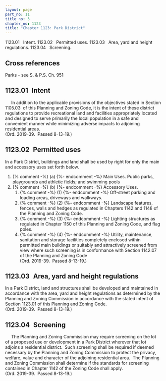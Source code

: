 ```yaml
---
layout: page
part_no: 11
title_no: 3
chapter_no: 1123
title: "Chapter 1123: Park District"
---
```


1123.01   Intent.
1123.02   Permitted uses.
1123.03   Area, yard and height regulations.
1123.04   Screening.

## Cross references

Parks - see S. & P.S. Ch.
951

## 1123.01   Intent

     In addition to the applicable provisions of the objectives stated in
Section 1105.03  of this Planning and Zoning Code, it is the intent of these district
regulations to provide recreational land and facilities appropriately located
and designed to serve primarily the local population in a safe and convenient
manner while minimizing adverse impacts to adjoining residential areas.  
(Ord. 2019-39.  Passed 8-13-19.)

## 1123.02   Permitted uses

In a Park District, buildings and land shall be used by right for only the
main and accessory uses set forth below.

<p class="Markdown-list--a-1-A"></p>

1. {% comment -%} (a) {%- endcomment -%} Main Uses.  Public parks, playgrounds and athletic fields; and
swimming pools
2. {% comment -%} (b) {%- endcomment -%} Accessory Uses.
    1. {% comment -%} (1) {%- endcomment -%} Off-street parking and loading areas, driveways and walkways.
    2. {% comment -%} (2) {%- endcomment -%} Landscape features, fences, walls and hedges as regulated in
Chapters
1142 and
1148 of the Planning and Zoning Code.
    3. {% comment -%} (3) {%- endcomment -%} Lighting structures as regulated in Chapter 1150 of this Planning and Zoning Code, and flag poles.
    4. {% comment -%} (4) {%- endcomment -%} Utility, maintenance, sanitation and storage facilities completely
enclosed within permitted main buildings or suitably and attractively screened
from view where such screening is in conformance with Section 1142.07 of the Planning and Zoning Code   
(Ord. 2019-39.  Passed 8-13-19.)

## 1123.03   Area, yard and height regulations

In a Park District, land and structures shall be developed and maintained in
accordance with the area, yard and height regulations as determined by the
Planning and Zoning Commission in accordance with the stated intent of Section 1123.01 of this Planning and Zoning Code.  
(Ord. 2019-39.  Passed 8-13-19.)

## 1123.04   Screening

     The Planning and Zoning Commission may require screening on the lot of a
proposed use or development in a Park District wherever that lot adjoins a
residential district.  Such screening shall be required if deemed necessary by
the Planning and Zoning Commission to protect the privacy, welfare, value and
character of the adjoining residential area.  The Planning and Zoning
Commission shall determine if the standards for screening contained in Chapter 1142 of the Zoning Code shall apply.  
(Ord. 2019-39.  Passed 8-13-19.)
